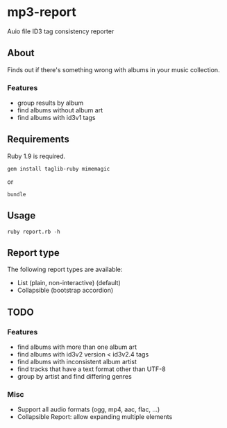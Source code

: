 mp3-report
==========

Auio file ID3 tag consistency reporter

## About
Finds out if there's something wrong with albums in your music collection.

### Features
* group results by album
* find albums without album art
* find albums with id3v1 tags

## Requirements

Ruby 1.9 is required.

`gem install taglib-ruby mimemagic`

or

`bundle`

## Usage

`ruby report.rb -h`

## Report type

The following report types are available:
* List (plain, non-interactive) (default)
* Collapsible (bootstrap accordion)

## TODO

### Features
* find albums with more than one album art
* find albums with id3v2 version < id3v2.4 tags
* find albums with inconsistent album artist
* find tracks that have a text format other than UTF-8
* group by artist and find differing genres

### Misc
* Support all audio formats (ogg, mp4, aac, flac, ...)
* Collapsible Report: allow expanding multiple elements
